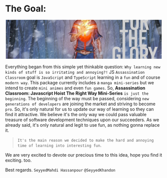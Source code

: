 # The Goal:

<div style="text-align:center"><img alt="Back to the Glory" src="./assets/back_to_the_glory.png" width="500"></div>

Everything began from this simple yet thinkable question: `Why learning new kinds of stuff is so irritating and annoying?!`
JS `Assassination Classroom` goal is `JavaScript` and `TypeScript` learning in a `fun` and of course `modern way`. This package currently includes a `manga mini-series` but we intend to create `mini animes` and even `fun games`. So, **Assassination Classroom: Javascript Hoist The Right Way Mini-Series** `is just the beginning`. The beginning of the way must be passed, considering `new generations of developers` are joining the market and striving to become `pro`.
So, it's only natural for us to update our way of learning so they can find it attractive. We believe it's the only way we could pass valuable treasure of software development techniques upon our succeeders. As we already said, it's only natural and legit to use fun, as nothing gonna replace it.

> `It's the main reason we decided to make the hard and annoying time of learning into interesting fun`.

We are very excited to devote our precious time to this idea, hope you find it exciting. too.

Best regards.
`SeyyedMahdi Hassanpour`
`@SeyyedKhandon`
